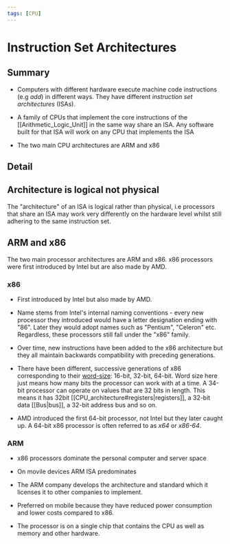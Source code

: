 ```yaml
---
tags: [CPU]
---
```


# Instruction Set Architectures

## Summary

- Computers with different hardware execute machine code instructions (e.g
  _add_) in different ways. They have different _instruction set architectures_
  (ISAs).

- A family of CPUs that implement the core instructions of the
  [[Arithmetic_Logic_Unit]] in the same way share an ISA. Any software built for
  that ISA will work on any CPU that implements the ISA

- The two main CPU architectures are ARM and x86

## Detail

## Architecture is logical not physical

The "architecture" of an ISA is logical rather than physical, i.e processors
that share an ISA may work very differently on the hardware level whilst still
adhering to the same instruction set.

## ARM and x86

The two main processor architectures are ARM and x86. x86 processors were first
introduced by Intel but are also made by AMD.

### x86

- First introduced by Intel but also made by AMD.

- Name stems from Intel's internal naming conventions - every new processor they
  introduced would have a letter designation ending with "86". Later they would
  adopt names such as "Pentium", "Celeron" etc. Regardless, these processors
  still fall under the "x86" family.

- Over time, new instructions have been added to the x86 architecture but they
  all maintain backwards compatibility with preceding generations.

- There have been different, successive generations of x86 corresponding to
  their [word-size](Signed_and_unsigned_numbers.md): 16-bit, 32-bit, 64-bit.
  Word size here just means how many bits the processor can work with at a time.
  A 34-bit processor can operate on values that are 32 bits in length. This
  means it has 32bit [[CPU_architecture#registers|registers]], a 32-bit data
  [[Bus|bus]], a 32-bit address bus and so on.

- AMD introduced the first 64-bit processor, not Intel but they later caught up.
  A 64-bit x86 processor is often referred to as _x64_ or _x86-64_.

### ARM

- x86 processors dominate the personal computer and server space

- On movile devices ARM ISA predominates

- The ARM company develops the architecture and standard which it licenses it to
  other companies to implement.

- Preferred on mobile because they have reduced power consumption and lower
  costs compared to x86.

- The processor is on a single chip that contains the CPU as well as memory and
  other hardware.
